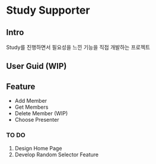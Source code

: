 


# Study Supporter

## Intro
Study를 진행하면서 필요성을 느낀 기능을 직접 개발하는 프로젝트

## User Guid (WIP)

## Feature

- Add Member
- Get Members
- Delete Member (WIP)
- Choose Presenter




### TO DO
1. Design Home Page
2. Develop Random Selector Feature
